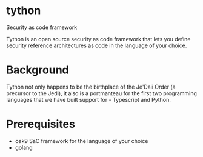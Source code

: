 # tython
Security as code framework

Tython is an open source security as code framework that lets you define security reference architectures as code in the language of your choice.

# Background

Tython not only happens to be the birthplace of the Je'Daii Order (a precursor to the Jedi), it also is a portmanteau for the first two programming languages that we have built support for - Typescript and Python.

# Prerequisites

* oak9 SaC framework for the language of your choice
* golang

